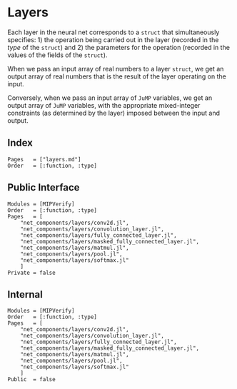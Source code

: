 # Layers
Each layer in the neural net corresponds to a `struct` that simultaneously specifies: 1) the operation being carried out in the layer (recorded in the _type_ of the `struct`) and 2) the parameters for the operation (recorded in the values of the fields of the `struct`).

When we pass an input array of real numbers to a layer `struct`, we get an output array of real numbers that is the result of the layer operating on the input.

Conversely, when we pass an input array of `JuMP` variables, we get an output array of `JuMP` variables, with the appropriate mixed-integer constraints (as determined
by the layer) imposed between the input and output.

## Index
```@index
Pages   = ["layers.md"]
Order   = [:function, :type]
```

## Public Interface
```@autodocs
Modules = [MIPVerify]
Order   = [:function, :type]
Pages   = [
    "net_components/layers/conv2d.jl",
    "net_components/layers/convolution_layer.jl",
    "net_components/layers/fully_connected_layer.jl",
    "net_components/layers/masked_fully_connected_layer.jl",
    "net_components/layers/matmul.jl",
    "net_components/layers/pool.jl",
    "net_components/layers/softmax.jl"
    ]
Private = false
```

## Internal
```@autodocs
Modules = [MIPVerify]
Order   = [:function, :type]
Pages   = [
    "net_components/layers/conv2d.jl",
    "net_components/layers/convolution_layer.jl",
    "net_components/layers/fully_connected_layer.jl",
    "net_components/layers/masked_fully_connected_layer.jl",
    "net_components/layers/matmul.jl",
    "net_components/layers/pool.jl",
    "net_components/layers/softmax.jl"
    ]
Public  = false
```